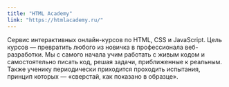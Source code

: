 ```yaml
---
title: "HTML Academy"
link: "https://htmlacademy.ru/"
---
```


Сервис интерактивных онлайн-курсов по HTML, CSS и JavaScript. Цель курсов — превратить любого из новичка в профессионала веб-разработки. Мы с самого начала учим работать с живым кодом и самостоятельно писать код, решая задачи, приближенные к реальным. Также ученику периодически приходится проходить испытания, принцип которых — «сверстай, как показано в образце».
